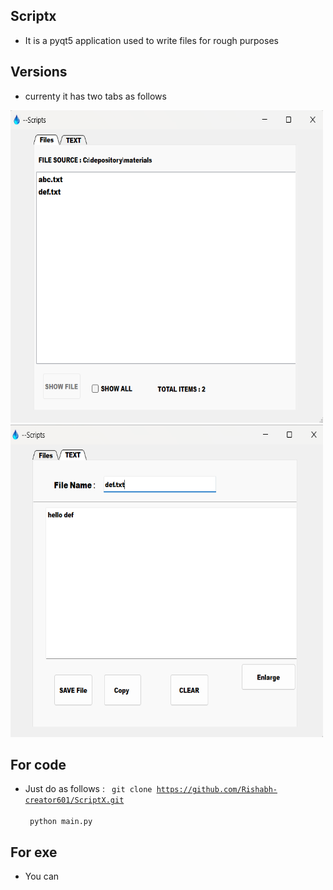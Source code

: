 ## Scriptx 

- It is a pyqt5 application used to write files for rough purposes 

## Versions 

- currenty it has two tabs as follows 

<img src="./assets/tab1.png" width="500px" height="500px" />
<img src="./assets/tab2.png" width="500px" height="500px" />


## For code 

- Just do as follows :
<code> git clone https://github.com/Rishabh-creator601/ScriptX.git </code> <br />
<code> python main.py</code>


## For exe 

- You can 
